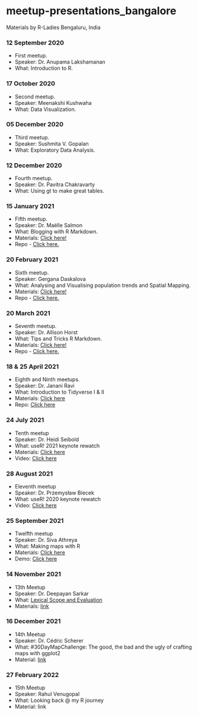 # meetup-presentations_bangalore
Materials by R-Ladies Bengaluru, India

### 12 September 2020
- First meetup.
- Speaker: Dr. Anupama Lakshamanan
- What: Introduction to R.

### 17 October 2020
- Second meetup.
- Speaker: Meenakshi Kushwaha
- What: Data Visualization.

### 05 December 2020
- Third meetup.
- Speaker: Sushmita V. Gopalan
- What: Exploratory Data Analysis.

### 12 December 2020
- Fourth meetup.
- Speaker: Dr. Pavitra Chakravarty
- What: Using gt to make great tables.

### 15 January 2021
- Fifth meetup.
- Speaker: Dr. Maëlle Salmon
- What: Blogging with R Markdown.
- Materials: [Click here!](https://rmd-blogging-blr.netlify.app/)
- Repo - [Click here.](https://github.com/maelle/rladies-blr-rmd-blogging)

### 20 February 2021
- Sixth meetup.
- Speaker: Gergana Daskalova
- What: Analysing and Visualising population trends and Spatial Mapping.
- Materials: [Click here!](https://ourcodingclub.github.io/tutorials/trends-analysis-dataviz/)
- Repo - [Click here.](https://github.com/ourcodingclub/ourcodingclub.github.io/blob/master/_tutorials/trends-analysis-dataviz.md)

### 20 March 2021
- Seventh meetup.
- Speaker: Dr. Allison Horst
- What: Tips and Tricks R Markdown.
- Materials: [Click here!](https://ourcodingclub.github.io/tutorials/trends-analysis-dataviz/)
- Repo - [Click here.](https://github.com/ourcodingclub/ourcodingclub.github.io/blob/master/_tutorials/trends-analysis-dataviz.md)

### 18 & 25 April 2021
- Eighth and Ninth meetups.
- Speaker: Dr. Janani Ravi
- What: Introduction to Tidyverse I & II
- Materials: [Click here](https://github.com/rladies/meetup-presentations_bangalore/tree/master/2021_04_18_Introduction_to_Tidyverse_1%262_Meetup)
- Repo: [Click here](https://github.com/rladies/meetup-presentations_bangalore/tree/master/2021_04_18_Introduction_to_Tidyverse_1%262_Meetup)

### 24 July 2021
- Tenth meetup
- Speaker: Dr. Heidi Seibold
- What: useR! 2021 keynote rewatch
- Materials: [Click here](https://docs.google.com/presentation/d/1XQc2U2X8hiK43UzUi9IwvsvULxhVy0WzWSa_Kt4ZJv4/edit#slide=id.p)
- Video: [Click here](https://www.youtube.com/watch?v=qTHykvYOItY)

### 28 August 2021
- Eleventh meetup
- Speaker: Dr. Przemysław Biecek
- What: useR! 2020 keynote rewatch
- Video: [Click here](https://www.youtube.com/watch?v=9WWn5ew8D8o)

### 25 September 2021
- Twelfth meetup
- Speaker: Dr. Siva Athreya
- What: Making maps with R
- Materials: [Click here](https://www.isibang.ac.in/~athreya/Rtalk/)
- Demo: [Click here](https://www.isibang.ac.in/~athreya/incovid19/ktest.php)

### 14 November 2021
- 13th Meetup
- Speaker: Dr. Deepayan Sarkar
- What:  [Lexical Scope and Evaluation](https://deepayan.github.io/r-talks/r-eval/eval.html#1)
- Materials: [link](https://deepayan.github.io/r-expository-material.html)

### 16 December 2021
- 14th Meetup
- Speaker: Dr. Cédric Scherer
- What:  #30DayMapChallenge: The good, the bad and the ugly of crafting maps with ggplot2
- Material: [link](https://www.cedricscherer.com/slides/RladiesBangalore_30DayMapChallenge.pdf)

### 27 February 2022
- 15th Meetup
- Speaker: Rahul Venugopal
- What:  Looking back @ my R journey
- Material: link

